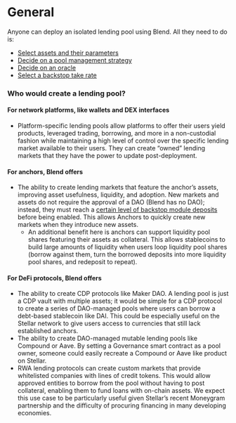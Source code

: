 # General

Anyone can deploy an isolated lending pool using Blend. All they need to do is:

* [Select assets and their parameters](adding-assets/)
* [Decide on a pool management strategy](pool-management.md)
* [Decide on an oracle](selecting-an-oracle.md)
* [Select a backstop take rate](setting-backstop-take-rate.md)

### Who would create a lending pool?

#### For network platforms, like wallets and DEX interfaces

* Platform-specific lending pools allow platforms to offer their users yield products, leveraged trading, borrowing, and more in a non-custodial fashion while maintaining a high level of control over the specific lending market available to their users. They can create “owned” lending markets that they have the power to update post-deployment.

#### For anchors, Blend offers

* The ability to create lending markets that feature the anchor’s assets, improving asset usefulness, liquidity, and adoption. New markets and assets do not require the approval of a DAO (Blend has no DAO); instead, they must reach a [certain level of backstop module deposits](../whitepaper/blend-whitepaper.md#backstop-threshold) before being enabled. This allows Anchors to quickly create new markets when they introduce new assets.
  * An additional benefit here is anchors can support liquidity pool shares featuring their assets as collateral. This allows stablecoins to build large amounts of liquidity when users loop liquidity pool shares (borrow against them, turn the borrowed deposits into more liquidity pool shares, and redeposit to repeat).

#### For DeFi protocols, Blend offers

* The ability to create CDP protocols like Maker DAO. A lending pool is just a CDP vault with multiple assets; it would be simple for a CDP protocol to create a series of DAO-managed pools where users can borrow a debt-based stablecoin like DAI. This could be especially useful on the Stellar network to give users access to currencies that still lack established anchors.
* The ability to create DAO-managed mutable lending pools like Compound or Aave. By setting a Governance smart contract as a pool owner, someone could easily recreate a Compound or Aave like product on Stellar.
* RWA lending protocols can create custom markets that provide whitelisted companies with lines of credit tokens. This would allow approved entities to borrow from the pool without having to post collateral, enabling them to fund loans with on-chain assets. We expect this use case to be particularly useful given Stellar’s recent Moneygram partnership and the difficulty of procuring financing in many developing economies.
